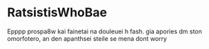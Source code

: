 # RatsistisWhoBae
Epppp prospa8w kai fainetai na douleuei h fash. gia apories dm ston omorfotero, an den apanthsei steile se mena dont worry
